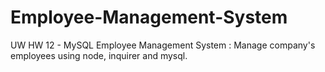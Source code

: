 # Employee-Management-System
UW HW 12 - MySQL Employee Management System : Manage company's employees using node, inquirer and mysql.
